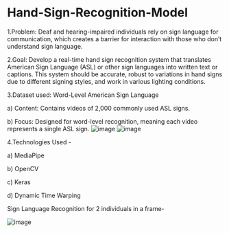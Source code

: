 # Hand-Sign-Recognition-Model

1.Problem:  Deaf and hearing-impaired individuals rely on sign language for communication, which creates a barrier for interaction with those who don’t understand sign language.

2.Goal: Develop a real-time hand sign recognition system that translates American Sign Language (ASL) or other sign languages into written text or captions.
This system should be accurate, robust to variations in hand signs due to different signing styles, and work in various lighting conditions.

3.Dataset used: Word-Level American Sign Language

a) Content: Contains videos of 2,000 commonly used ASL signs. 

b) Focus: Designed for word-level recognition, meaning each video represents a single ASL sign.
![image](https://github.com/AkshatChoudhary410/Hand-Sign-Recognition-Model/assets/161162523/c36106fa-c22e-40e3-a5f0-dc91010fef12)
![image](https://github.com/AkshatChoudhary410/Hand-Sign-Recognition-Model/assets/161162523/a28293a9-b9c4-460a-99a5-cf903ac4b3cd)



4.Technologies Used -

a) MediaPipe

b) OpenCV

c) Keras

d) Dynamic Time Warping

Sign Language Recognition for 2 individuals in a frame-

![image](https://github.com/AkshatChoudhary410/Hand-Sign-Recognition-Model/assets/161162523/9fe0785d-85a2-49a9-b81a-73c742d40d32)




